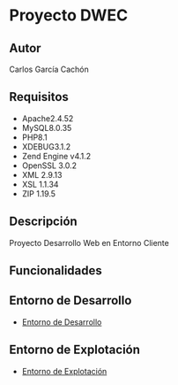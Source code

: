 # Proyecto DWEC
## Autor
Carlos García Cachón
## Requisitos
   - Apache2.4.52
   - MySQL8.0.35
   - PHP8.1
   - XDEBUG3.1.2
   - Zend Engine v4.1.2
   - OpenSSL 3.0.2
   - XML 2.9.13
   - XSL 1.1.34
   - ZIP 1.19.5
## Descripción
Proyecto Desarrollo Web en Entorno Cliente

## Funcionalidades

## Entorno de Desarrollo
   - [Entorno de Desarrollo](http://daw214.isauces.local/214DWECProyectoDWEC/indexProyectoDWEC.html)

## Entorno de Explotación
   - [Entorno de Explotación](https://daw214.ieslossauces.es/214DWECProyectoDWEC/indexProyectoDWEC.html)
